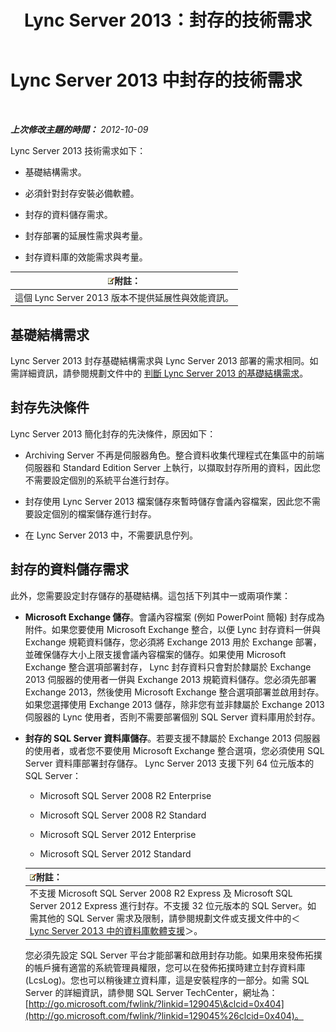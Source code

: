 ﻿---
title: Lync Server 2013：封存的技術需求
TOCTitle: 封存的技術需求
ms:assetid: 896d60e2-be4b-462d-8357-4cd307ab7304
ms:mtpsurl: https://technet.microsoft.com/zh-tw/library/JJ205059(v=OCS.15)
ms:contentKeyID: 49291582
ms.date: 08/10/2015
mtps_version: v=OCS.15
ms.translationtype: HT
---

# Lync Server 2013 中封存的技術需求

 

_**上次修改主題的時間：** 2012-10-09_

Lync Server 2013 技術需求如下：

  - 基礎結構需求。

  - 必須針對封存安裝必備軟體。

  - 封存的資料儲存需求。

  - 封存部署的延展性需求與考量。

  - 封存資料庫的效能需求與考量。

<table>
<thead>
<tr class="header">
<th><img src="images/Gg398811.note(OCS.15).gif" title="note" alt="note" />附註：</th>
</tr>
</thead>
<tbody>
<tr class="odd">
<td>這個 Lync Server 2013 版本不提供延展性與效能資訊。</td>
</tr>
</tbody>
</table>


## 基礎結構需求

Lync Server 2013 封存基礎結構需求與 Lync Server 2013 部署的需求相同。如需詳細資訊，請參閱規劃文件中的 [判斷 Lync Server 2013 的基礎結構需求](lync-server-2013-determining-your-infrastructure-requirements.md)。

## 封存先決條件

Lync Server 2013 簡化封存的先決條件，原因如下：

  - Archiving Server 不再是伺服器角色。整合資料收集代理程式在集區中的前端伺服器和 Standard Edition Server 上執行，以擷取封存所用的資料，因此您不需要設定個別的系統平台進行封存。

  - 封存使用 Lync Server 2013 檔案儲存來暫時儲存會議內容檔案，因此您不需要設定個別的檔案儲存進行封存。

  - 在 Lync Server 2013 中，不需要訊息佇列。

## 封存的資料儲存需求

此外，您需要設定封存儲存的基礎結構。這包括下列其中一或兩項作業：

  - **Microsoft Exchange 儲存**。會議內容檔案 (例如 PowerPoint 簡報) 封存成為附件。如果您要使用 Microsoft Exchange 整合，以便 Lync 封存資料一併與 Exchange 規範資料儲存，您必須將 Exchange 2013 用於 Exchange 部署，並確保儲存大小上限支援會議內容檔案的儲存。如果使用 Microsoft Exchange 整合選項部署封存， Lync 封存資料只會對於隸屬於 Exchange 2013 伺服器的使用者一併與 Exchange 2013 規範資料儲存。您必須先部署 Exchange 2013，然後使用 Microsoft Exchange 整合選項部署並啟用封存。如果您選擇使用 Exchange 2013 儲存，除非您有並非隸屬於 Exchange 2013 伺服器的 Lync 使用者，否則不需要部署個別 SQL Server 資料庫用於封存。

  - **封存的 SQL Server 資料庫儲存**。若要支援不隸屬於 Exchange 2013 伺服器的使用者，或者您不要使用 Microsoft Exchange 整合選項，您必須使用 SQL Server 資料庫部署封存儲存。 Lync Server 2013 支援下列 64 位元版本的 SQL Server：
    
      - Microsoft SQL Server 2008 R2 Enterprise
    
      - Microsoft SQL Server 2008 R2 Standard
    
      - Microsoft SQL Server 2012 Enterprise
    
      - Microsoft SQL Server 2012 Standard
    
    <table>
    <thead>
    <tr class="header">
    <th><img src="images/Gg398811.note(OCS.15).gif" title="note" alt="note" />附註：</th>
    </tr>
    </thead>
    <tbody>
    <tr class="odd">
    <td>不支援 Microsoft SQL Server 2008 R2 Express 及 Microsoft SQL Server 2012 Express 進行封存。不支援 32 位元版本的 SQL Server。如需其他的 SQL Server 需求及限制，請參閱規劃文件或支援文件中的＜ <a href="lync-server-2013-database-software-support.md">Lync Server 2013 中的資料庫軟體支援</a>＞。</td>
    </tr>
    </tbody>
    </table>
    
    您必須先設定 SQL Server 平台才能部署和啟用封存功能。如果用來發佈拓撲的帳戶擁有適當的系統管理員權限，您可以在發佈拓撲時建立封存資料庫 (LcsLog)。您也可以稍後建立資料庫，這是安裝程序的一部分。如需 SQL Server 的詳細資訊，請參閱 SQL Server TechCenter，網址為： [http://go.microsoft.com/fwlink/?linkid=129045\&clcid=0x404](http://go.microsoft.com/fwlink/?linkid=129045%26clcid=0x404)。

